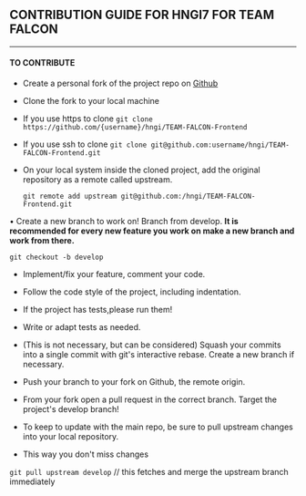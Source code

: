 ## CONTRIBUTION GUIDE FOR HNGI7 FOR TEAM FALCON
-----------------------------------------------

#### TO CONTRIBUTE

- Create a personal fork of the project repo on [Github](https://github.com/hngi/TEAM-FALCON-Frontend.git)

- Clone the fork to your local machine

- If you use https to clone
  `git clone https://github.com/{username}/hngi/TEAM-FALCON-Frontend`

- If you use ssh to clone
  `git clone git@github.com:username/hngi/TEAM-FALCON-Frontend.git`

- On your local system inside the cloned project, add the original repository as a remote called upstream.

  `git remote add upstream git@github.com:/hngi/TEAM-FALCON-Frontend.git`

• Create a new branch to work on! Branch from develop. **It is recommended for every new feature you work on make a new branch and work from there.**

`git checkout -b develop`

- Implement/fix your feature, comment your code.

- Follow the code style of the project, including indentation.

- If the project has tests,please run them!

- Write or adapt tests as needed.

- (This is not necessary, but can be considered) Squash your commits into a single commit with git's interactive rebase.
  Create a new branch if necessary.

- Push your branch to your fork on Github, the remote origin.

- From your fork open a pull request in the correct branch. Target the project's develop branch!

- To keep to update with the main repo, be sure to pull upstream changes into your local repository.

- This way you don't miss changes

`git pull upstream develop` // this fetches and merge the upstream branch immediately
